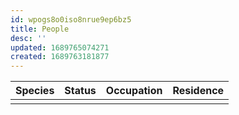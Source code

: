 ```yaml
---
id: wpogs8o0iso8nrue9ep6bz5
title: People
desc: ''
updated: 1689765074271
created: 1689763181877
---
```

|Species|Status|Occupation|Residence|
|:-:|:-:|:-:|:-:|
|  |  |  |  |
<br/>
